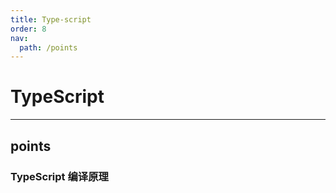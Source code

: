 ```yaml
---
title: Type-script
order: 8
nav:
  path: /points
---
```


# TypeScript

---

## points

### TypeScript 编译原理
